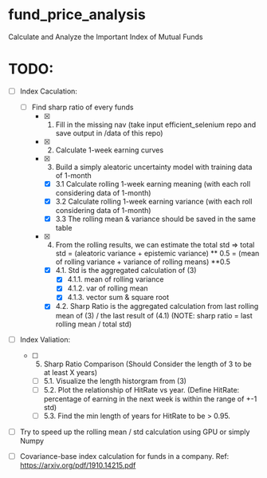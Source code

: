 # fund_price_analysis
Calculate and Analyze the Important Index of Mutual Funds

# TODO:
- [ ] Index Caculation: 
  - [ ] Find sharp ratio of every funds
      - [X] 1. Fill in the missing nav (take input efficient_selenium repo and save output in /data of this repo)
      - [X] 2. Calculate 1-week earning curves
      - [X] 3. Build a simply aleatoric uncertainty model with training data of 1-month
          - [X] 3.1 Calculate rolling 1-week earning meaning (with each roll considering data of 1-month)
          - [X] 3.2 Calculate rolling 1-week earning variance (with each roll considering data of 1-month)
          - [X] 3.3 The rolling mean & variance should be saved in the same table 
      - [X] 4. From the rolling results, we can estimate the total std
          => total std = (aleatoric variance + epistemic variance) ** 0.5 = (mean of rolling variance + variance of rolling means) **0.5
          - [X] 4.1. Std is the aggregated calculation of (3)
            - [X] 4.1.1. mean of rolling variance
            - [X] 4.1.2. var of rolling mean
            - [X] 4.1.3. vector sum & square root
          - [X] 4.2. Sharp Ratio is the aggregated calculation from last rolling mean of (3) / the last result of (4.1) 
          (NOTE: sharp ratio = last rolling mean / total std)
- [ ] Index Valiation:
    - [ ] 5. Sharp Ratio Comparison (Should Consider the length of 3 to be at least X years)
        - [ ] 5.1. Visualize the length historgram from (3)
        - [ ] 5.2. Plot the relationship of HitRate vs year. (Define HitRate: percentage of earning in the next week is within the range of +-1 std)
        - [ ] 5.3. Find the min length of years for HitRate to be > 0.95. 
- [ ] Try to speed up the rolling mean / std calculation using GPU or simply Numpy
- [ ] Covariance-base index calculation for funds in a company. Ref: https://arxiv.org/pdf/1910.14215.pdf


